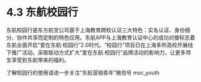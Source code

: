 # 4.3 东航校园行

东航校园行是东方航空公司基于上海教育跨校认证三大特色：实名认证、身份细分、协作共享而定制的特色应用。东航APP与上海教育认证中心的成功对接标志着东航全面开启“爱在东航·校园行”2.0时代。“校园行”项目已在上海多所高校开展线下推广活动，采取联动方式扩大“爱在东航·校园行”品牌活动的影响力，让更多师生享受到东航带来的福利。

了解校园行的使用请进一步关注“东航营销青年”微信号 msc_youth
